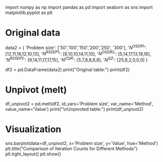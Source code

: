 import numpy as np
import pandas as pd
import seaborn as sns
import matplotlib.pyplot as plt

# Original data
data2 = {
    'Problem size': ['50','100','150','200','250', '300'],
    '$N^{OSDR1}$': [12,11,16,12,10,13],
    '$N^{RSSEP1}$': [8,10,10,14,11,10],
    '$N^{OSDR2}$': [5,14,17,13,18,18],
    '$N^{RSSEP2}$': [9,14,11,17,17,15],
    '$N^{CQR}$': [5,7,8,8,8,8],
    '$N^{QZ}$': [25,8,2,0,0,0]
}

df2 = pd.DataFrame(data2)
print("Original table:")
print(df2)

# Unpivot (melt)
df_unpivot2 = pd.melt(df2, id_vars='Problem size', 
                      var_name='Method', value_name='Value')
print("\nUnpivoted table:")
print(df_unpivot2)

# Visualization
sns.barplot(data=df_unpivot2, x='Problem size', y='Value', hue='Method')
plt.title("Comparison of Iteration Counts for Different Methods")
plt.tight_layout()
plt.show()
